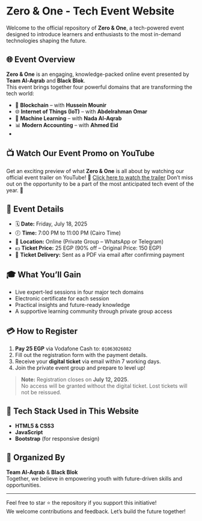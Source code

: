 # Zero & One - Tech Event Website

Welcome to the official repository of **Zero & One**, a tech-powered event designed to introduce learners and enthusiasts to the most in-demand technologies shaping the future.

## 🌐 Event Overview

**Zero & One** is an engaging, knowledge-packed online event presented by **Team Al-Aqrab** and **Black Blok**.  
This event brings together four powerful domains that are transforming the tech world:

- 🔗 **Blockchain** – with **Hussein Mounir**
- 🌐 **Internet of Things (IoT)** – with **Abdelrahman Omar**
- 🧠 **Machine Learning** – with **Nada Al-Aqrab**
- 📊 **Modern Accounting** – with **Ahmed Eid**
- 
## 📺 Watch Our Event Promo on YouTube

Get an exciting preview of what **Zero & One** is all about by watching our official event trailer on YouTube! 🚀
[Click here to watch the trailer](https://www.youtube.com/your-video-link)
Don’t miss out on the opportunity to be a part of the most anticipated tech event of the year. 🌟

## 📅 Event Details

- 🗓️ **Date:** Friday, July 18, 2025  
- 🕖 **Time:** 7:00 PM to 11:00 PM (Cairo Time)  
- 📍 **Location:** Online (Private Group – WhatsApp or Telegram)  
- 💵 **Ticket Price:** 25 EGP (90% off – Original Price: 150 EGP)  
- 🎫 **Ticket Delivery:** Sent as a PDF via email after confirming payment

## 🎓 What You’ll Gain

- Live expert-led sessions in four major tech domains
- Electronic certificate for each session
- Practical insights and future-ready knowledge
- A supportive learning community through private group access

## 💳 How to Register

1. **Pay 25 EGP** via Vodafone Cash to: `01063026082`
2. Fill out the registration form with the payment details.
3. Receive your **digital ticket** via email within 7 working days.
4. Join the private event group and prepare to level up!

> **Note:** Registration closes on **July 12, 2025**.  
> No access will be granted without the digital ticket. Lost tickets will not be reissued.

## 🚀 Tech Stack Used in This Website

- **HTML5 & CSS3**
- **JavaScript**
- **Bootstrap** (for responsive design)
## 🧠 Organized By

**Team Al-Aqrab** & **Black Blok**  
Together, we believe in empowering youth with future-driven skills and opportunities.

---

Feel free to star ⭐ the repository if you support this initiative!  
We welcome contributions and feedback. Let’s build the future together!
